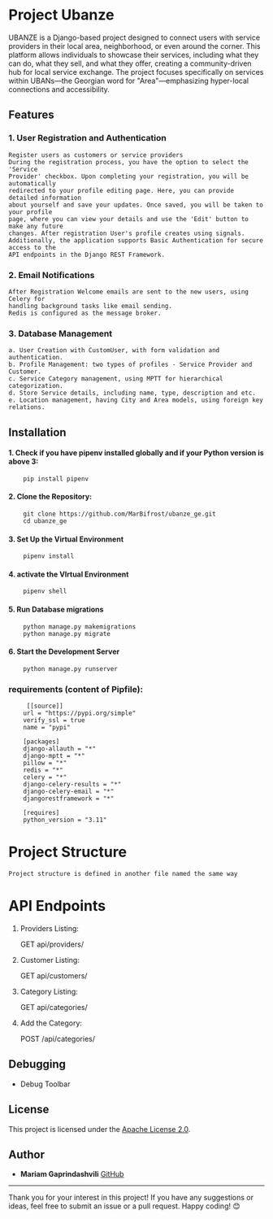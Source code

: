 # Project Ubanze
 

UBANZE is a Django-based project designed to connect users with service providers in their local area, neighborhood, or even around the corner. This platform allows individuals to showcase their services, including what they can do, what they sell, and what they offer, creating a community-driven hub for local service exchange. The project focuses specifically on services within UBANs—the Georgian word for "Area"—emphasizing hyper-local connections and accessibility.

## Features
### 1. User Registration and Authentication
    Register users as customers or service providers
    During the registration process, you have the option to select the 'Service
    Provider' checkbox. Upon completing your registration, you will be automatically
    redirected to your profile editing page. Here, you can provide detailed information
    about yourself and save your updates. Once saved, you will be taken to your profile
    page, where you can view your details and use the 'Edit' button to make any future
    changes. After registration User's profile creates using signals.
    Additionally, the application supports Basic Authentication for secure access to the
    API endpoints in the Django REST Framework.
    
### 2. Email Notifications
    After Registration Welcome emails are sent to the new users, using Celery for
    handling background tasks like email sending.
    Redis is configured as the message broker. 

### 3. Database Management
    a. User Creation with CustomUser, with form validation and authentication. 
    b. Profile Management: two types of profiles - Service Provider and Customer. 
    c. Service Category management, using MPTT for hierarchical categorization. 
    d. Store Service details, including name, type, description and etc. 
    e. Location management, having City and Area models, using foreign key relations. 


## Installation

#### 1. Check if you have pipenv installed globally and if your Python version is above 3:
        pip install pipenv

####    2. Clone the Repository:
        git clone https://github.com/MarBifrost/ubanze_ge.git
        cd ubanze_ge

####    3. Set Up the Virtual Environment   
        pipenv install

####    4. activate the VIrtual Environment
        pipenv shell
    
####    5. Run Database migrations
        python manage.py makemigrations
        python manage.py migrate

####    6. Start the Development Server
        python manage.py runserver


### requirements (content of Pipfile):
         [[source]]
        url = "https://pypi.org/simple"
        verify_ssl = true
        name = "pypi"

        [packages]
        django-allauth = "*"
        django-mptt = "*"
        pillow = "*"
        redis = "*"
        celery = "*"
        django-celery-results = "*"
        django-celery-email = "*"
        djangorestframework = "*"

        [requires]
        python_version = "3.11"

# Project Structure
    Project structure is defined in another file named the same way




# API Endpoints

1. Providers Listing:

    GET api/providers/

2. Customer Listing:
    
    GET api/customers/

3. Category Listing:

    GET api/categories/

4. Add the Category:

    POST /api/categories/





## Debugging
- Debug Toolbar


## License
This project is licensed under the [Apache License 2.0](https://www.apache.org/licenses/LICENSE-2.0).



## Author
- **Mariam Gaprindashvili** [GitHub](https://github.com/MarBifrost)

---

Thank you for your interest in this project! 
If you have any suggestions or ideas, feel free to submit an issue or a pull request. 
Happy coding! 😊



